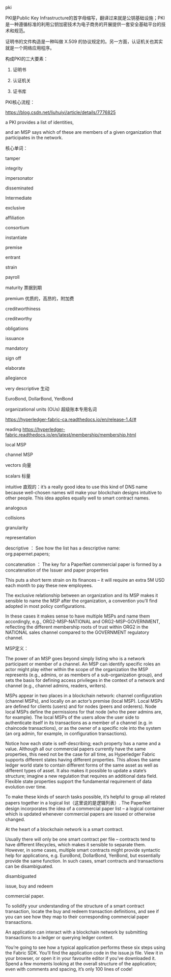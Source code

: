 pki

PKI是Public Key Infrastructure的首字母缩写，翻译过来就是公钥基础设施；PKI是一种遵循标准的利用公钥加密技术为电子商务的开展提供一套安全基础平台的技术和规范。

证明书的文件构造是一种叫做 X.509 的协议规定的。另一方面，认证机关也其实就是一个网络应用程序。

构成PKI的三大要素：

1. 证明书

2. 认证机关

3. 证书库


PKI核心流程： 

https://blog.csdn.net/liuhuiyi/article/details/7776825


a PKI provides a list of identities, 

and an MSP says which of these are members of a given organization that participates in the network.

核心单词：

tamper

integrity

impersonator

disseminated

Intermediate

exclusive

affiliation

consortium

instantiate

premise

entrant

strain

payroll

maturity 票据到期

premium 优质的，高昂的，附加费

creditworthiness

creditworthy

obligations

issuance

mandatory

sign off 

elaborate

allegiance

very descriptive 生动

EuroBond, DollarBond, YenBond
 
organizational units (OUs) 超级账本专用名词

https://hyperledger-fabric-ca.readthedocs.io/en/release-1.4/#

reading
https://hyperledger-fabric.readthedocs.io/en/latest/membership/membership.html

local MSP

channel MSP

vectors 向量

scalars 标量

intuitive 直观的：it’s a really good idea to use this kind of DNS name because well-chosen names will make your blockchain designs intuitive to other people. This idea applies equally well to smart contract names.

analogous

collisions

granularity

representation

descriptive ： See how the list has a descriptive name: org.papernet.papers;

concatenation ： The key for a PaperNet commercial paper is formed by a concatenation of the Issuer and paper properties

This puts a short term strain on its finances – it will require an extra 5M USD each month to pay these new employees.

The exclusive relationship between an organization and its MSP makes it sensible to name the MSP after the organization, a convention you’ll find adopted in most policy configurations. 

In these cases it makes sense to have multiple MSPs and name them accordingly, e.g., ORG2-MSP-NATIONAL and ORG2-MSP-GOVERNMENT, reflecting the different membership roots of trust within ORG2 in the NATIONAL sales channel compared to the GOVERNMENT regulatory channel.

MSP定义：

The power of an MSP goes beyond simply listing who is a network participant or member of a channel. An MSP can identify specific roles an actor might play either within the scope of the organization the MSP represents (e.g., admins, or as members of a sub-organization group), and sets the basis for defining access privileges in the context of a network and channel (e.g., channel admins, readers, writers).

MSPs appear in two places in a blockchain network: channel configuration (channel MSPs), and locally on an actor’s premise (local MSP). Local MSPs are defined for clients (users) and for nodes (peers and orderers). Node local MSPs define the permissions for that node (who the peer admins are, for example). The local MSPs of the users allow the user side to authenticate itself in its transactions as a member of a channel (e.g. in chaincode transactions), or as the owner of a specific role into the system (an org admin, for example, in configuration transactions).


Notice how each state is self-describing; each property has a name and a value. Although all our commercial papers currently have the same properties, this need not be the case for all time, as Hyperledger Fabric supports different states having different properties. This allows the same ledger world state to contain different forms of the same asset as well as different types of asset. It also makes it possible to update a state’s structure; imagine a new regulation that requires an additional data field. Flexible state properties support the fundamental requirement of data evolution over time.

To make these kinds of search tasks possible, it’s helpful to group all related papers together in a logical list（这里说的是逻辑列表）. The PaperNet design incorporates the idea of a commercial paper list – a logical container which is updated whenever commercial papers are issued or otherwise changed.

At the heart of a blockchain network is a smart contract. 

Usually there will only be one smart contract per file – contracts tend to have different lifecycles, which makes it sensible to separate them. However, in some cases, multiple smart contracts might provide syntactic help for applications, e.g. EuroBond, DollarBond, YenBond, but essentially provide the same function. In such cases, smart contracts and transactions can be disambiguated.

disambiguated

issue, buy and redeem 

commercial paper.



To solidify your understanding of the structure of a smart contract transaction, locate the buy and redeem transaction definitions, and see if you can see how they map to their corresponding commercial paper transactions.

An application can interact with a blockchain network by submitting transactions to a ledger or querying ledger content. 



You’re going to see how a typical application performs these six steps using the Fabric SDK. You’ll find the application code in the issue.js file. View it in your browser, or open it in your favourite editor if you’ve downloaded it. Spend a few moments looking at the overall structure of the application; even with comments and spacing, it’s only 100 lines of code!



